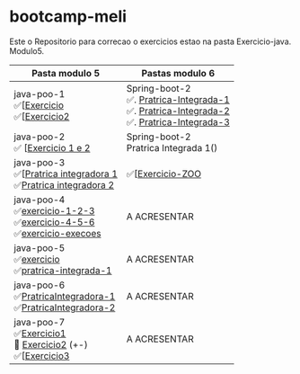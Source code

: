 # bootcamp-meli
Este o Repositorio para correcao o exercicios estao na pasta Exercicio-java.
Modulo5.



Pasta modulo 5 | Pastas modulo 6
------------ | -------------
java-poo-1 <br> ✅[[Exercicio](https://github.com/pedroallima/bootcamp-meli/tree/main/exercicio-java/modulo5/java-poo-1/Exercicio1)<br> ✅[[Exercicio2](https://github.com/pedroallima/bootcamp-meli/tree/main/exercicio-java/modulo5/java-poo-1/Exercicio2)| Spring-boot-2 <br> ✅. [Pratrica-Integrada-1](https://github.com/pedroallima/bootcamp-meli/tree/main/exercicio-java/modulo6/java-spring-2/praticaIntegradora2) <br> ✅. [Pratrica-Integrada-2](https://github.com/pedroallima/bootcamp-meli/tree/main/exercicio-java/modulo6/java-spring-2/praticaIntegradora2) <br> ✅. [Pratrica-Integrada-3](https://github.com/pedroallima/bootcamp-meli/tree/main/exercicio-java/modulo6/java-spring-2/praticaIntegradora3)
java-poo-2 <br>	✅ [[Exercicio 1 e 2](https://github.com/pedroallima/bootcamp-meli/tree/main/exercicio-java/modulo5/java-poo-2/Exercicio)| Spring-boot-2 <br>Pratrica Integrada 1()
java-poo-3<br> ✅[[Pratrica integradora 1](https://github.com/pedroallima/bootcamp-meli/tree/main/exercicio-java/modulo5/java-poo-3/Patrica-integradora-1)<br>✅[Pratrica integradora 2](https://github.com/pedroallima/bootcamp-meli/tree/main/exercicio-java/modulo5/java-poo-3/Pratrica-integradora-2)| ✅[[Exercicio-ZOO](https://github.com/pedroallima/bootcamp-meli/tree/main/exercicio-java/modulo6/examples-zoo)
java-poo-4<br> ✅[exercicio-1-2-3](https://github.com/pedroallima/bootcamp-meli/tree/main/exercicio-java/modulo5/java-poo-4/exercicio-1-2-3)<br> ✅[exercicio-4-5-6](https://github.com/pedroallima/bootcamp-meli/tree/main/exercicio-java/modulo5/java-poo-4/exercicio-4-5-6)<br>✅[exercicio-execoes](https://github.com/pedroallima/bootcamp-meli/tree/main/exercicio-java/modulo5/java-poo-4/exercicio-execoes)| A ACRESENTAR
java-poo-5<br> ✅[exercicio](https://github.com/pedroallima/bootcamp-meli/tree/main/exercicio-java/modulo5/java-poo-5/exercicio)<br> ✅[pratrica-integrada-1](https://github.com/pedroallima/bootcamp-meli/tree/main/exercicio-java/modulo5/java-poo-5/pratrica-integrada-1) | A ACRESENTAR
java-poo-6<br> ✅[PratricaIntegradora-1](https://github.com/pedroallima/bootcamp-meli/tree/main/exercicio-java/modulo5/java-poo-6/PratricaIntegradora)<br> ✅[PratricaIntegradora-2](https://github.com/pedroallima/bootcamp-meli/tree/main/exercicio-java/modulo5/java-poo-6/PratricaIntegradora-2) | A ACRESENTAR
java-poo-7<br> ✅[Exercicio1](https://github.com/pedroallima/bootcamp-meli/tree/main/exercicio-java/modulo5/java-poo-7/Exercicio1)<br>:thinking: [Exercicio2](https://github.com/pedroallima/bootcamp-meli/tree/main/exercicio-java/modulo5/java-poo-7/Exercicio2) (+-)<br>✅[[Exercicio3](https://github.com/pedroallima/bootcamp-meli/tree/main/exercicio-java/modulo5/java-poo-7/Exercicio3) | A ACRESENTAR








